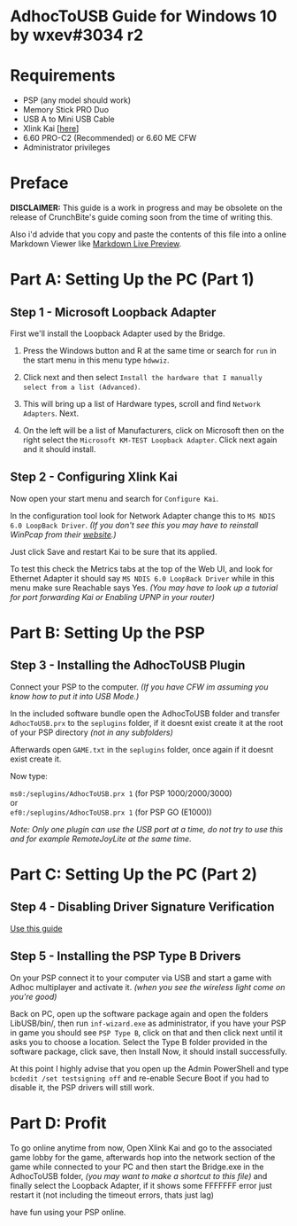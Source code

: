 AdhocToUSB Guide for Windows 10 by wxev#3034 r2
===============================================

# Requirements

- PSP (any model should work)
- Memory Stick PRO Duo
- USB A to Mini USB Cable
- Xlink Kai [[here](http://www.teamxlink.co.uk/)]
- 6.60 PRO-C2 (Recommended) or 6.60 ME CFW
- Administrator privileges

# Preface

**DISCLAIMER:** This guide is a work in progress and may be obsolete on the release of CrunchBite's guide coming soon from the time of writing this.  

Also i'd advide that you copy and paste the contents of this file into a online Markdown Viewer like [Markdown Live Preview](https://markdownlivepreview.com/).

# Part A: Setting Up the PC (Part 1)

## Step 1 - Microsoft Loopback Adapter
First we'll install the Loopback Adapter used by the Bridge.

  1. Press the Windows button and R at the same time or search for `run` in the start menu in this menu type `hdwwiz`. 
 
  2. Click next and then select `Install the hardware that I manually select from a list (Advanced)`.

  3. This will bring up a list of Hardware types, scroll and find `Network Adapters`. Next.

  4. On the left will be a list of Manufacturers, click on Microsoft then on the right select the `Microsoft KM-TEST Loopback Adapter`. Click next again and it should install.

## Step 2 - Configuring Xlink Kai

Now open your start menu and search for `Configure Kai`.
  
In the configuration tool look for Network Adapter change this to `MS NDIS 6.0 LoopBack Driver`. *(If you don't see this you may have to reinstall WinPcap from their [website](https://www.winpcap.org/install/default.htm).)*  

Just click Save and restart Kai to be sure that its applied.

To test this check the Metrics tabs at the top of the Web UI, and look for Ethernet Adapter it should say `MS NDIS 6.0 LoopBack Driver` while in this menu make sure Reachable says Yes. *(You may have to look up a tutorial for port forwarding Kai or Enabling UPNP in your router)*

# Part B: Setting Up the PSP

## Step 3 - Installing the AdhocToUSB Plugin

Connect your PSP to the computer. *(If you have CFW im assuming you know how to put it into USB Mode.)*

In the included software bundle open the AdhocToUSB folder and transfer `AdhocToUSB.prx` to the `seplugins` folder, if it doesnt exist create it at the root of your PSP directory *(not in any subfolders)*  

Afterwards open `GAME.txt` in the `seplugins` folder, once again if it doesnt exist create it.  

Now type:  

`ms0:/seplugins/AdhocToUSB.prx 1` (for PSP 1000/2000/3000)  
or  
`ef0:/seplugins/AdhocToUSB.prx 1` (for PSP GO (E1000))

*Note: Only one plugin can use the USB port at a time, do not try to use this and for example RemoteJoyLite at the same time.*

# Part C: Setting Up the PC (Part 2)

## Step 4 - Disabling Driver Signature Verification

[Use this guide](https://www.howtogeek.com/167723/how-to-disable-driver-signature-verification-on-64-bit-windows-8.1-so-that-you-can-install-unsigned-drivers/)

## Step 5 - Installing the PSP Type B Drivers

On your PSP connect it to your computer via USB and start a game with Adhoc multiplayer and activate it. *(when you see the wireless light come on you're good)*

Back on PC, open up the software package again and open the folders LibUSB/bin/, then run `inf-wizard.exe` as administrator, if you have your PSP in game you should see `PSP Type B`, click on that and then click next until it asks you to choose a location. Select the Type B folder provided in the software package, click save, then Install Now, it should install successfully.

At this point I highly advise that you open up the Admin PowerShell and type `bcdedit /set testsigning off` and re-enable Secure Boot if you had to disable it, the PSP drivers will still work.

# Part D: Profit

To go online anytime from now, Open Xlink Kai and go to the associated game lobby for the game, afterwards hop into the network section of the game while connected to your PC and then start the Bridge.exe in the AdhocToUSB folder, *(you may want to make a shortcut to this file)* and finally select the Loopback Adapter, if it shows some FFFFFFF error just restart it (not including the timeout errors,  thats just lag)

have fun using your PSP online.
